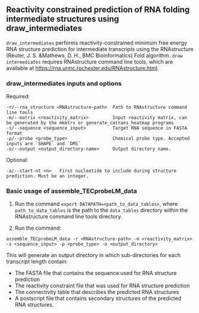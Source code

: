 ## Reactivity constrained prediction of RNA folding intermediate structures using draw_intermediates

`draw_intermediates` performs reactivity-constrained minimum free energy RNA structure prediction for intermediate transcripts using the RNAstructure (Reuter, J. S. &Mathews, D. H., BMC Bioinformatics) Fold algorithm. `draw intermediates` requires RNAstructure command line tools, which are available at https://rna.urmc.rochester.edu/RNAstructure.html.

### draw_intermediates inputs and options
  
Required:
```
-r/--rna_structure <RNAstructure-path>  Path to RNAstructure command line tools
-m/--matrix <reactivity_matrix>         Input reactivity matrix, can be generated by the mkmtrx or generate_cotrans_heatmap programs
-s/--sequence <sequence_input>          Target RNA sequence in FASTA format
-p/--probe <probe_type>                 Chemical probe type. Accepted inputs are `SHAPE` and `DMS`
-o/--output <output_directory-name>     Output directory name.
```
 
Optional:
```
-a/--start-nt <n>   First nucleotide to include during structure prediction. Must be an integer.
```

### Basic usage of assemble_TECprobeLM_data

1. Run the command `export DATAPATH=<path_to_data_tables>`, where `path_to_data_tables` is the path to the `data_tables` directory within the RNAstructure command line tools directory.

2. Run the command:

`assemble_TECprobeLM_data -r <RNAstructure-path> -m <reactivity_matrix> -s <sequence_input> -p <probe_type> -o <output_directory>`

This will generate an output directory in which sub-directories for each transcript length contain:
  - The FASTA file that contains the sequence used for RNA structure prediction
  - The reactivity constraint file that was used for RNA structure prediction
  - The connectivity table that describes the predicted RNA structures
  - A postscript file that contains secondary structures of the predicted RNA structures.
  
